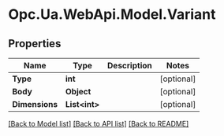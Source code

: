 # Opc.Ua.WebApi.Model.Variant

## Properties

Name | Type | Description | Notes
------------ | ------------- | ------------- | -------------
**Type** | **int** |  | [optional] 
**Body** | **Object** |  | [optional] 
**Dimensions** | **List&lt;int&gt;** |  | [optional] 

[[Back to Model list]](../README.md#documentation-for-models) [[Back to API list]](../README.md#documentation-for-api-endpoints) [[Back to README]](../README.md)

